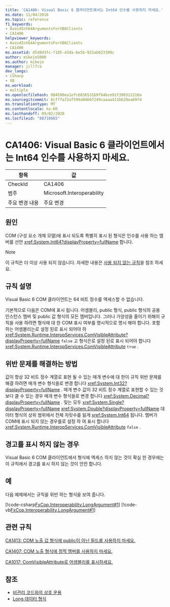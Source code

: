 ```yaml
---
title: 'CA1406: Visual Basic 6 클라이언트에서는 Int64 인수를 사용하지 마세요.'
ms.date: 11/04/2016
ms.topic: reference
f1_keywords:
- AvoidInt64ArgumentsForVB6Clients
- CA1406
helpviewer_keywords:
- AvoidInt64ArgumentsForVB6Clients
- CA1406
ms.assetid: d5d0d3fc-f105-43da-be5b-923ab023309c
author: mikejo5000
ms.author: mikejo
manager: jillfra
dev_langs:
- CSharp
- VB
ms.workload:
- multiple
ms.openlocfilehash: 084590ea1efc6836531b9f64bce91f390312216a
ms.sourcegitcommit: 6cfffa72af599a9d667249caaaa411bb28ea69fd
ms.translationtype: MT
ms.contentlocale: ko-KR
ms.lasthandoff: 09/02/2020
ms.locfileid: "88710665"
---
```

# <a name="ca1406-avoid-int64-arguments-for-visual-basic-6-clients"></a>CA1406: Visual Basic 6 클라이언트에서는 Int64 인수를 사용하지 마세요.

|항목|값|
|-|-|
|CheckId|CA1406|
|범주|Microsoft.Interoperability|
|주요 변경 내용|주요 변경|

## <a name="cause"></a>원인
COM (구성 요소 개체 모델)에 표시 되도록 특별히 표시 된 형식은 인수를 사용 하는 멤버를 선언 <xref:System.Int64?displayProperty=fullName> 합니다.

> [!NOTE]
> 이 규칙은 더 이상 사용 되지 않습니다. 자세한 내용은 [사용 되지 않는 규칙](fxcop-rule-port-status.md#deprecated-rules)을 참조 하세요.

## <a name="rule-description"></a>규칙 설명
Visual Basic 6 COM 클라이언트는 64 비트 정수를 액세스할 수 없습니다.

기본적으로 다음은 COM에 표시 됩니다. 어셈블리, public 형식, public 형식의 공용 인스턴스 멤버 및 public 값 형식의 모든 멤버입니다. 그러나 가양성을 줄이기 위해이 규칙을 사용 하려면 형식에 대 한 COM 표시 여부를 명시적으로 명시 해야 합니다. 포함 하는 어셈블리는로 설정 된로 표시 되어야 하 <xref:System.Runtime.InteropServices.ComVisibleAttribute?displayProperty=fullName> `false` 고 형식은로 설정 된로 표시 되어야 합니다 <xref:System.Runtime.InteropServices.ComVisibleAttribute> `true` .

## <a name="how-to-fix-violations"></a>위반 문제를 해결하는 방법
값이 항상 32 비트 정수 계열로 표현 될 수 있는 매개 변수에 대 한이 규칙 위반 문제를 해결 하려면 매개 변수 형식을로 변경 합니다 <xref:System.Int32?displayProperty=fullName> . 매개 변수 값이 32 비트 정수 계열로 표현할 수 있는 것 보다 클 수 있는 경우 매개 변수 형식을로 변경 합니다 <xref:System.Decimal?displayProperty=fullName> . 및는 모두 <xref:System.Single?displayProperty=fullName> <xref:System.Double?displayProperty=fullName> 데이터 형식의 상위 범위에서 전체 자릿수를 잃게 <xref:System.Int64> 됩니다. 멤버가 COM에 표시 되지 않는 경우를로 설정 하 여 표시 합니다 <xref:System.Runtime.InteropServices.ComVisibleAttribute> `false` .

## <a name="when-to-suppress-warnings"></a>경고를 표시 하지 않는 경우
Visual Basic 6 COM 클라이언트에서 형식에 액세스 하지 않는 것이 확실 한 경우에는이 규칙에서 경고를 표시 하지 않는 것이 안전 합니다.

## <a name="example"></a>예
다음 예제에서는 규칙을 위반 하는 형식을 보여 줍니다.

[!code-csharp[FxCop.Interoperability.LongArgument#1](../code-quality/codesnippet/CSharp/ca1406-avoid-int64-arguments-for-visual-basic-6-clients_1.cs)]
[!code-vb[FxCop.Interoperability.LongArgument#1](../code-quality/codesnippet/VisualBasic/ca1406-avoid-int64-arguments-for-visual-basic-6-clients_1.vb)]

## <a name="related-rules"></a>관련 규칙
[CA1413: COM 노출 값 형식에 public이 아닌 필드를 사용하지 마세요.](../code-quality/ca1413.md)

[CA1407: COM 노출 형식에 정적 멤버를 사용하지 마세요.](../code-quality/ca1407.md)

[CA1017: ComVisibleAttribute로 어셈블리를 표시하세요.](../code-quality/ca1017.md)

## <a name="see-also"></a>참조

- [비관리 코드와의 상호 운용](/dotnet/framework/interop/index)
- [Long 데이터 형식](/dotnet/visual-basic/language-reference/data-types/long-data-type)
